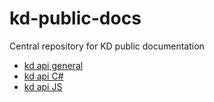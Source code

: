 # kd-public-docs

Central repository for KD public documentation

* [kd api general](kd-api/3.1)
* [kd api C#](kdcsharp/3.1)
* [kd api JS](kdjs/3.1)
